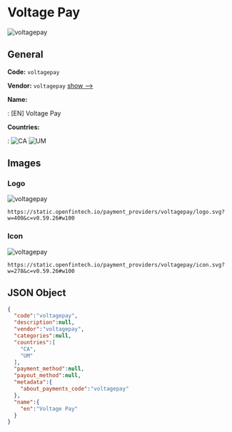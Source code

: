 
# Voltage Pay 
![voltagepay](https://static.openfintech.io/payment_providers/voltagepay/logo.svg?w=400&c=v0.59.26#w100)  

## General 
 
**Code:** `voltagepay` 
 
**Vendor:** `voltagepay` [show -->](/vendors/voltagepay/) 
 
**Name:** 
 
:	[EN] Voltage Pay 
 
 
**Countries:** 
 
:	![CA](https://cdnjs.cloudflare.com/ajax/libs/flag-icon-css/3.3.0/flags/4x3/ca.svg#w24) 	![UM](https://cdnjs.cloudflare.com/ajax/libs/flag-icon-css/3.3.0/flags/4x3/um.svg#w24)  

## Images 

### Logo 
 
![voltagepay](https://static.openfintech.io/payment_providers/voltagepay/logo.svg?w=400&c=v0.59.26#w100)  

```
https://static.openfintech.io/payment_providers/voltagepay/logo.svg?w=400&c=v0.59.26#w100
```  

### Icon 
 
![voltagepay](https://static.openfintech.io/payment_providers/voltagepay/icon.svg?w=278&c=v0.59.26#w100)  

```
https://static.openfintech.io/payment_providers/voltagepay/icon.svg?w=278&c=v0.59.26#w100
```  

## JSON Object 

```json
{
  "code":"voltagepay",
  "description":null,
  "vendor":"voltagepay",
  "categories":null,
  "countries":[
    "CA",
    "UM"
  ],
  "payment_method":null,
  "payout_method":null,
  "metadata":{
    "about_payments_code":"voltagepay"
  },
  "name":{
    "en":"Voltage Pay"
  }
}
```  
